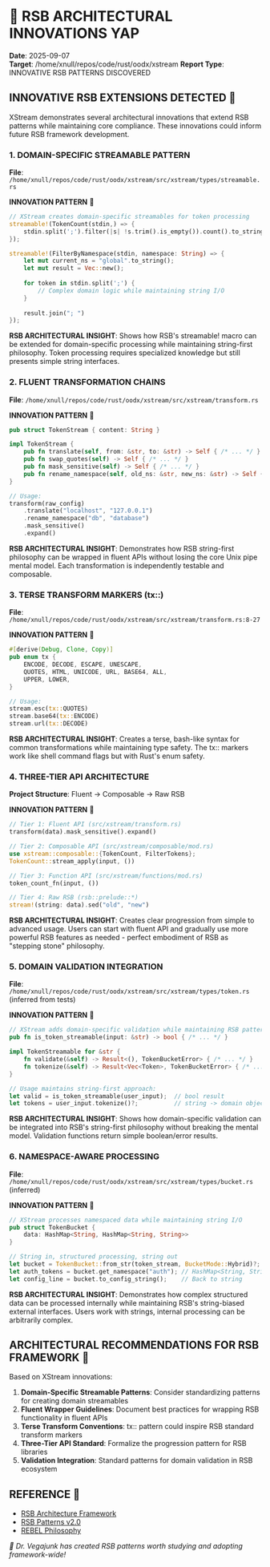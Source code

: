# 🦊 RSB ARCHITECTURAL INNOVATIONS YAP
**Date**: 2025-09-07  
**Target**: /home/xnull/repos/code/rust/oodx/xstream
**Report Type**: INNOVATIVE RSB PATTERNS DISCOVERED

## INNOVATIVE RSB EXTENSIONS DETECTED 🧬

XStream demonstrates several architectural innovations that extend RSB patterns while maintaining core compliance. These innovations could inform future RSB framework development.

### 1. DOMAIN-SPECIFIC STREAMABLE PATTERN
**File**: `/home/xnull/repos/code/rust/oodx/xstream/src/xstream/types/streamable.rs`

**INNOVATION PATTERN** 🧬
```rust
// XStream creates domain-specific streamables for token processing
streamable!(TokenCount(stdin,) => {
    stdin.split(';').filter(|s| !s.trim().is_empty()).count().to_string()
});

streamable!(FilterByNamespace(stdin, namespace: String) => {
    let mut current_ns = "global".to_string();
    let mut result = Vec::new();
    
    for token in stdin.split(';') {
        // Complex domain logic while maintaining string I/O
    }
    
    result.join("; ")
});
```

**RSB ARCHITECTURAL INSIGHT**: Shows how RSB's streamable! macro can be extended for domain-specific processing while maintaining string-first philosophy. Token processing requires specialized knowledge but still presents simple string interfaces.

### 2. FLUENT TRANSFORMATION CHAINS
**File**: `/home/xnull/repos/code/rust/oodx/xstream/src/xstream/transform.rs`

**INNOVATION PATTERN** 🧬
```rust
pub struct TokenStream { content: String }

impl TokenStream {
    pub fn translate(self, from: &str, to: &str) -> Self { /* ... */ }
    pub fn swap_quotes(self) -> Self { /* ... */ }
    pub fn mask_sensitive(self) -> Self { /* ... */ }
    pub fn rename_namespace(self, old_ns: &str, new_ns: &str) -> Self { /* ... */ }
}

// Usage:
transform(raw_config)
    .translate("localhost", "127.0.0.1")
    .rename_namespace("db", "database")
    .mask_sensitive()
    .expand()
```

**RSB ARCHITECTURAL INSIGHT**: Demonstrates how RSB string-first philosophy can be wrapped in fluent APIs without losing the core Unix pipe mental model. Each transformation is independently testable and composable.

### 3. TERSE TRANSFORM MARKERS (tx::)
**File**: `/home/xnull/repos/code/rust/oodx/xstream/src/xstream/transform.rs:8-27`

**INNOVATION PATTERN** 🧬
```rust
#[derive(Debug, Clone, Copy)]
pub enum tx {
    ENCODE, DECODE, ESCAPE, UNESCAPE,
    QUOTES, HTML, UNICODE, URL, BASE64, ALL,
    UPPER, LOWER,
}

// Usage:
stream.esc(tx::QUOTES)
stream.base64(tx::ENCODE)  
stream.url(tx::DECODE)
```

**RSB ARCHITECTURAL INSIGHT**: Creates a terse, bash-like syntax for common transformations while maintaining type safety. The tx:: markers work like shell command flags but with Rust's enum safety.

### 4. THREE-TIER API ARCHITECTURE  
**Project Structure**: Fluent → Composable → Raw RSB

**INNOVATION PATTERN** 🧬
```rust
// Tier 1: Fluent API (src/xstream/transform.rs)
transform(data).mask_sensitive().expand()

// Tier 2: Composable API (src/xstream/composable/mod.rs) 
use xstream::composable::{TokenCount, FilterTokens};
TokenCount::stream_apply(input, ())

// Tier 3: Function API (src/xstream/functions/mod.rs)
token_count_fn(input, ())

// Tier 4: Raw RSB (rsb::prelude::*)
stream!(string: data).sed("old", "new")
```

**RSB ARCHITECTURAL INSIGHT**: Creates clear progression from simple to advanced usage. Users can start with fluent API and gradually use more powerful RSB features as needed - perfect embodiment of RSB as "stepping stone" philosophy.

### 5. DOMAIN VALIDATION INTEGRATION
**File**: `/home/xnull/repos/code/rust/oodx/xstream/src/xstream/types/token.rs` (inferred from tests)

**INNOVATION PATTERN** 🧬
```rust
// XStream adds domain-specific validation while maintaining RSB patterns
pub fn is_token_streamable(input: &str) -> bool { /* ... */ }

impl TokenStreamable for &str {
    fn validate(&self) -> Result<(), TokenBucketError> { /* ... */ }
    fn tokenize(&self) -> Result<Vec<Token>, TokenBucketError> { /* ... */ }
}

// Usage maintains string-first approach:
let valid = is_token_streamable(user_input);  // bool result
let tokens = user_input.tokenize()?;          // string -> domain objects
```

**RSB ARCHITECTURAL INSIGHT**: Shows how domain-specific validation can be integrated into RSB's string-first philosophy without breaking the mental model. Validation functions return simple boolean/error results.

### 6. NAMESPACE-AWARE PROCESSING
**File**: `/home/xnull/repos/code/rust/oodx/xstream/src/xstream/types/bucket.rs` (inferred)

**INNOVATION PATTERN** 🧬
```rust
// XStream processes namespaced data while maintaining string I/O
pub struct TokenBucket {
    data: HashMap<String, HashMap<String, String>>
}

// String in, structured processing, string out
let bucket = TokenBucket::from_str(token_stream, BucketMode::Hybrid)?;
let auth_tokens = bucket.get_namespace("auth"); // HashMap<String, String>
let config_line = bucket.to_config_string();    // Back to string
```

**RSB ARCHITECTURAL INSIGHT**: Demonstrates how complex structured data can be processed internally while maintaining RSB's string-biased external interfaces. Users work with strings, internal processing can be arbitrarily complex.

## ARCHITECTURAL RECOMMENDATIONS FOR RSB FRAMEWORK 🎯

Based on XStream innovations:

1. **Domain-Specific Streamable Patterns**: Consider standardizing patterns for creating domain streamables
2. **Fluent Wrapper Guidelines**: Document best practices for wrapping RSB functionality in fluent APIs  
3. **Terse Transform Conventions**: tx:: pattern could inspire RSB standard transform markers
4. **Three-Tier API Standard**: Formalize the progression pattern for RSB libraries
5. **Validation Integration**: Standard patterns for domain validation in RSB ecosystem

## REFERENCE 📖
- [RSB Architecture Framework](file:///home/xnull/repos/code/rust/oodx/rebel/docs/ref/rsb-architecture.md)
- [RSB Patterns v2.0](file:///home/xnull/repos/code/rust/oodx/rebel/docs/ref/rsb-patterns.md)
- [REBEL Philosophy](file:///home/xnull/repos/code/rust/oodx/rebel/docs/ref/REBEL.md)

*🦊 Dr. Vegajunk has created RSB patterns worth studying and adopting framework-wide!*